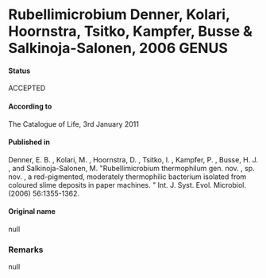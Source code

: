 # Rubellimicrobium Denner, Kolari, Hoornstra, Tsitko, Kampfer, Busse & Salkinoja-Salonen, 2006 GENUS

#### Status
ACCEPTED

#### According to
The Catalogue of Life, 3rd January 2011

#### Published in
Denner, E. B. , Kolari, M. , Hoornstra, D. , Tsitko, I. , Kampfer, P. , Busse, H. J. , and Salkinoja-Salonen, M. "Rubellimicrobium thermophilum gen. nov. , sp. nov. , a red-pigmented, moderately thermophilic bacterium isolated from coloured slime deposits in paper machines. " Int. J. Syst. Evol. Microbiol. (2006) 56:1355-1362.

#### Original name
null

### Remarks
null